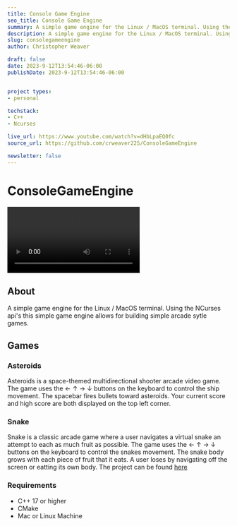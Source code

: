 ```yaml
---
title: Console Game Engine
seo_title: Console Game Engine
summary: A simple game engine for the Linux / MacOS terminal. Using the NCurses api's this simple game engine allows for building simple arcade sytle games.
description: A simple game engine for the Linux / MacOS terminal. Using the NCurses api's this simple game engine allows for building simple arcade sytle games.
slug: consolegameengine
author: Christopher Weaver

draft: false
date: 2023-9-12T13:54:46-06:00
publishDate: 2023-9-12T13:54:46-06:00


project types: 
- personal

techstack:
- C++
- Ncurses

live_url: https://www.youtube.com/watch?v=dHbLpaEQ0fc
source_url: https://github.com/crweaver225/ConsoleGameEngine

newsletter: false
---
```


# ConsoleGameEngine

![Asteroids](Asteriod.mov)

## About
A simple game engine for the Linux / MacOS terminal. Using the NCurses api's this simple game engine allows for building simple arcade sytle games. 

## Games

### Asteroids 
  Asteroids is a space-themed multidirectional shooter arcade video game. The game uses the ← ↑ → ↓ buttons on the keyboard to control the ship movement. The spacebar fires bullets toward asteroids. Your current score and high score are both displayed on the top left corner. 

### Snake
  Snake is a classic arcade game where a user navigates a virtual snake an attempt to each as much fruit as possible. The game uses the ← ↑ → ↓ buttons on the keyboard to control the snakes movement. The snake body grows with each piece of fruit that it eats. A user loses by navigating off the screen or eatting its own body. The project can be found [here](https://www.christopher-weaver.com/projects/consolegameengine/)

### Requirements
- C++ 17 or higher
- CMake
- Mac or Linux Machine
